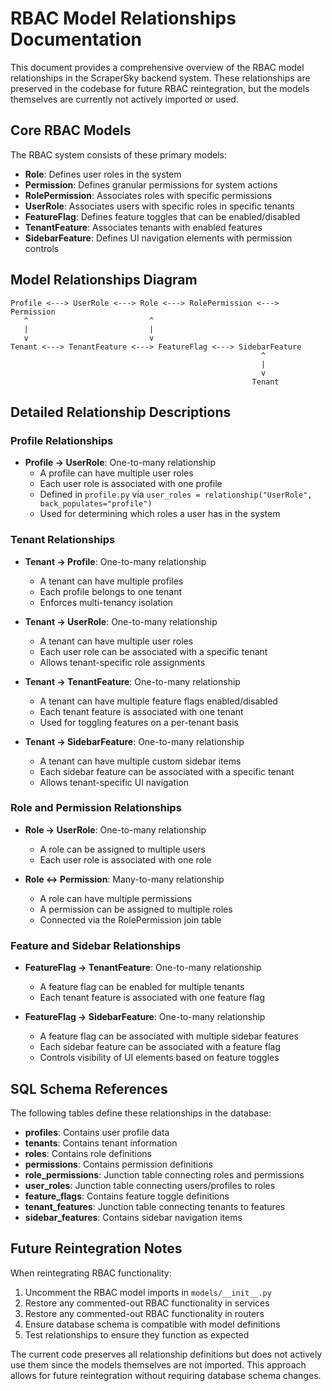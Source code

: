 # RBAC Model Relationships Documentation

This document provides a comprehensive overview of the RBAC model relationships in the ScraperSky backend system. These relationships are preserved in the codebase for future RBAC reintegration, but the models themselves are currently not actively imported or used.

## Core RBAC Models

The RBAC system consists of these primary models:

- **Role**: Defines user roles in the system
- **Permission**: Defines granular permissions for system actions
- **RolePermission**: Associates roles with specific permissions
- **UserRole**: Associates users with specific roles in specific tenants
- **FeatureFlag**: Defines feature toggles that can be enabled/disabled
- **TenantFeature**: Associates tenants with enabled features
- **SidebarFeature**: Defines UI navigation elements with permission controls

## Model Relationships Diagram

```
Profile <---> UserRole <---> Role <---> RolePermission <---> Permission
   ^                           ^
   |                           |
   v                           v
Tenant <---> TenantFeature <---> FeatureFlag <---> SidebarFeature
                                                        ^
                                                        |
                                                        v
                                                      Tenant
```

## Detailed Relationship Descriptions

### Profile Relationships

- **Profile → UserRole**: One-to-many relationship
  - A profile can have multiple user roles
  - Each user role is associated with one profile
  - Defined in `profile.py` via `user_roles = relationship("UserRole", back_populates="profile")`
  - Used for determining which roles a user has in the system

### Tenant Relationships

- **Tenant → Profile**: One-to-many relationship
  - A tenant can have multiple profiles
  - Each profile belongs to one tenant
  - Enforces multi-tenancy isolation

- **Tenant → UserRole**: One-to-many relationship
  - A tenant can have multiple user roles
  - Each user role can be associated with a specific tenant
  - Allows tenant-specific role assignments

- **Tenant → TenantFeature**: One-to-many relationship
  - A tenant can have multiple feature flags enabled/disabled
  - Each tenant feature is associated with one tenant
  - Used for toggling features on a per-tenant basis

- **Tenant → SidebarFeature**: One-to-many relationship
  - A tenant can have multiple custom sidebar items
  - Each sidebar feature can be associated with a specific tenant
  - Allows tenant-specific UI navigation

### Role and Permission Relationships

- **Role → UserRole**: One-to-many relationship
  - A role can be assigned to multiple users
  - Each user role is associated with one role

- **Role ↔ Permission**: Many-to-many relationship
  - A role can have multiple permissions
  - A permission can be assigned to multiple roles
  - Connected via the RolePermission join table

### Feature and Sidebar Relationships

- **FeatureFlag → TenantFeature**: One-to-many relationship
  - A feature flag can be enabled for multiple tenants
  - Each tenant feature is associated with one feature flag

- **FeatureFlag → SidebarFeature**: One-to-many relationship
  - A feature flag can be associated with multiple sidebar features
  - Each sidebar feature can be associated with a feature flag
  - Controls visibility of UI elements based on feature toggles

## SQL Schema References

The following tables define these relationships in the database:

- **profiles**: Contains user profile data
- **tenants**: Contains tenant information
- **roles**: Contains role definitions
- **permissions**: Contains permission definitions
- **role_permissions**: Junction table connecting roles and permissions
- **user_roles**: Junction table connecting users/profiles to roles
- **feature_flags**: Contains feature toggle definitions
- **tenant_features**: Junction table connecting tenants to features
- **sidebar_features**: Contains sidebar navigation items

## Future Reintegration Notes

When reintegrating RBAC functionality:

1. Uncomment the RBAC model imports in `models/__init__.py`
2. Restore any commented-out RBAC functionality in services
3. Restore any commented-out RBAC functionality in routers
4. Ensure database schema is compatible with model definitions
5. Test relationships to ensure they function as expected

The current code preserves all relationship definitions but does not actively use them since the models themselves are not imported. This approach allows for future reintegration without requiring database schema changes.